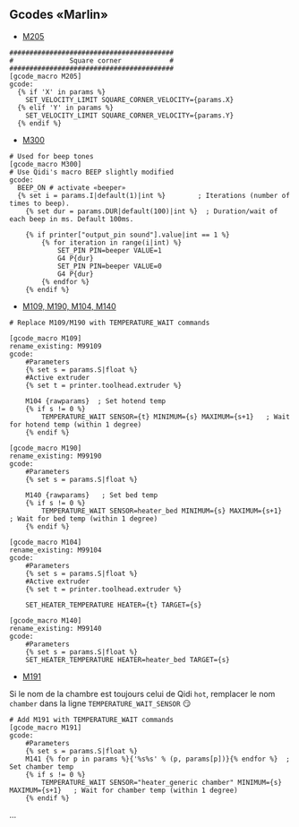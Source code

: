 ## Gcodes «Marlin»

- [M205](./MyConfiguration/macros/marlin_macros.cfg)

```
#########################################
#              Square corner            #
#########################################
[gcode_macro M205]
gcode:
  {% if 'X' in params %}
    SET_VELOCITY_LIMIT SQUARE_CORNER_VELOCITY={params.X}
  {% elif 'Y' in params %}
    SET_VELOCITY_LIMIT SQUARE_CORNER_VELOCITY={params.Y}
  {% endif %}
```

- [M300](./MyConfiguration/macros/marlin_macros.cfg)

```
# Used for beep tones
[gcode_macro M300]
# Use Qidi's macro BEEP slightly modified
gcode:
  BEEP_ON # activate «beeper»
  {% set i = params.I|default(1)|int %}        ; Iterations (number of times to beep).
    {% set dur = params.DUR|default(100)|int %}  ; Duration/wait of each beep in ms. Default 100ms.

    {% if printer["output_pin sound"].value|int == 1 %}
        {% for iteration in range(i|int) %}
            SET_PIN PIN=beeper VALUE=1
            G4 P{dur}
            SET_PIN PIN=beeper VALUE=0
    		G4 P{dur}
        {% endfor %}
    {% endif %}
```

- [M109, M190, M104, M140](./MyConfiguration/macros/heater_override.cfg)

```
# Replace M109/M190 with TEMPERATURE_WAIT commands

[gcode_macro M109]
rename_existing: M99109
gcode:
    #Parameters
    {% set s = params.S|float %}
    #Active extruder
    {% set t = printer.toolhead.extruder %}
    
    M104 {rawparams}  ; Set hotend temp
    {% if s != 0 %}
        TEMPERATURE_WAIT SENSOR={t} MINIMUM={s} MAXIMUM={s+1}   ; Wait for hotend temp (within 1 degree)
    {% endif %}

[gcode_macro M190]
rename_existing: M99190
gcode:
    #Parameters
    {% set s = params.S|float %}

    M140 {rawparams}   ; Set bed temp
    {% if s != 0 %}
        TEMPERATURE_WAIT SENSOR=heater_bed MINIMUM={s} MAXIMUM={s+1}  ; Wait for bed temp (within 1 degree)
    {% endif %}

[gcode_macro M104]
rename_existing: M99104
gcode:
    #Parameters
    {% set s = params.S|float %}
    #Active extruder
    {% set t = printer.toolhead.extruder %}

    SET_HEATER_TEMPERATURE HEATER={t} TARGET={s}

[gcode_macro M140]
rename_existing: M99140
gcode:
    #Parameters
    {% set s = params.S|float %}
    SET_HEATER_TEMPERATURE HEATER=heater_bed TARGET={s}
```

- [M191](./MyConfiguration/macros/heater_override.cfg)

Si le nom de la chambre est toujours celui de Qidi `hot`, remplacer le nom `chamber` dans la ligne `TEMPERATURE_WAIT_SENSOR` :smirk:

```
# Add M191 with TEMPERATURE_WAIT commands
[gcode_macro M191]
gcode:
    #Parameters
    {% set s = params.S|float %}
    M141 {% for p in params %}{'%s%s' % (p, params[p])}{% endfor %}  ; Set chamber temp
    {% if s != 0 %}
        TEMPERATURE_WAIT SENSOR="heater_generic chamber" MINIMUM={s} MAXIMUM={s+1}   ; Wait for chamber temp (within 1 degree)
    {% endif %}
```

…
